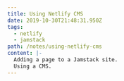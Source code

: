 ```yaml
---
title: Using Netlify CMS
date: 2019-10-30T21:48:31.950Z
tags:
  - netlify
  - jamstack
path: /notes/using-netlify-cms
content: |-
  Adding a page to a Jamstack site.
  Using a CMS.
---
```


